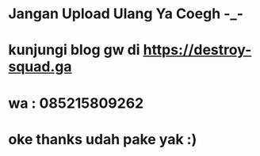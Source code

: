 # Jangan Upload Ulang Ya Coegh -_-
# kunjungi blog gw di https://destroy-squad.ga
# wa : 085215809262

# oke thanks udah pake yak :)
